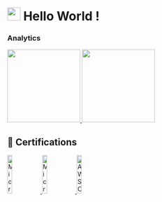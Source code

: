 <h1><img src="https://emojis.slackmojis.com/emojis/images/1531849430/4246/blob-sunglasses.gif?1531849430" width="30"/> Hello World ! </h1>

### Analytics

<p align="left">
<a href="https://github.com/llima">
  <img height="167px" src="https://github-readme-streak-stats.herokuapp.com/?user=llima"/>
  <img height="167px" src="https://github-readme-stats.vercel.app/api/?username=llima&count_private=true&show_icons=true"/>
</a>
</p>

## 📕 Certifications

<a href="https://www.youracclaim.com/badges/f8384cca-2338-4cfa-adff-e32f9d8fb101"><img src="https://images.youracclaim.com/size/680x680/images/4136ced8-75d5-4afb-8677-40b6236e2672/azure-ai-fundamentals-600x600.png" alt="Microsoft Certified: Azure AI Fundamentals"
   title="Microsoft Certified: Azure AI Fundamentals" width="15%" /> </a> 
<a href="https://www.youracclaim.com/badges/104de99d-fac0-46fc-bcf0-06ae1f4c84b1"><img src="https://images.youracclaim.com/size/680x680/images/70eb1e3f-d4de-4377-a062-b20fb29594ea/azure-data-fundamentals-600x600.png" alt="Microsoft Certified: Azure Data Fundamentals"
   title="Microsoft Certified: Azure Data Fundamentals" width="15%" /> </a> 
<a href="https://www.youracclaim.com/badges/9817c146-8806-4552-86c7-b346a0c62142"><img src="https://images.youracclaim.com/size/680x680/images/2b31a8f4-92c4-468d-87eb-33115d97f6f5/AWS-DataAnalytics-Specialty-2020.png" alt="AWS Certified Data Analytics – Specialty"
   title="AWS Certified Data Analytics – Specialty" width="15%" /> </a> 
